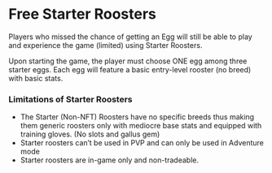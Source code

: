 # **Free Starter Roosters**

Players who missed the chance of getting an Egg will still be able to play and experience the game (limited) using Starter Roosters.

Upon starting the game, the player must choose ONE egg among three starter eggs. Each egg will feature a basic entry-level rooster (no breed) with basic stats.

### **Limitations of Starter Roosters**

- The Starter (Non-NFT) Roosters have no specific breeds thus making them generic roosters only with mediocre base stats and equipped with training gloves. (No slots and gallus gem)
- Starter roosters can’t be used in PVP and can only be used in Adventure mode
- Starter roosters are in-game only and non-tradeable.
